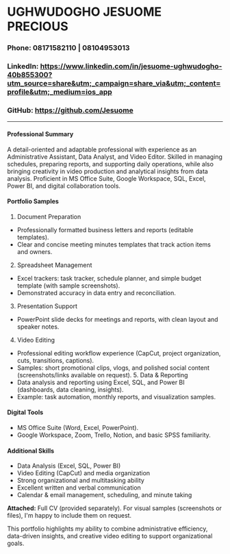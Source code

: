 # **UGHWUDOGHO JESUOME PRECIOUS**

### Phone: 08171582110 | 08104953013

### LinkedIn: https://www.linkedin.com/in/jesuome-ughwudogho-40b855300?utm_source=share&utm;_campaign=share_via&utm;_content=profile&utm;_medium=ios_app

### GitHub: https://github.com/Jesuome
_______________________________________________________________________________________________________________________________________________________

#### **Professional Summary**

A detail-oriented and adaptable professional with experience as an Administrative Assistant, Data Analyst, and Video Editor. Skilled in managing schedules, preparing reports, and supporting daily operations, while also bringing creativity in video production and analytical insights from data analysis. Proficient in MS Office Suite, Google Workspace, SQL, Excel, Power BI, and digital collaboration tools.

#### Portfolio Samples

1. Document Preparation
- Professionally formatted business letters and reports (editable templates).
- Clear and concise meeting minutes templates that track action items and owners.


2. Spreadsheet Management
- Excel trackers: task tracker, schedule planner, and simple budget template (with sample screenshots).
- Demonstrated accuracy in data entry and reconciliation.


3. Presentation Support
- PowerPoint slide decks for meetings and reports, with clean layout and speaker notes.


4. Video Editing
- Professional editing workflow experience (CapCut, project organization, cuts, transitions, captions).
- Samples: short promotional clips, vlogs, and polished social content (screenshots/links available on request). 5. Data & Reporting
- Data analysis and reporting using Excel, SQL, and Power BI (dashboards, data cleaning, insights).
- Example: task automation, monthly reports, and visualization samples.


#### Digital Tools
- MS Office Suite (Word, Excel, PowerPoint).
- Google Workspace, Zoom, Trello, Notion, and basic SPSS familiarity.


#### Additional Skills
- Data Analysis (Excel, SQL, Power BI)
- Video Editing (CapCut) and media organization
- Strong organizational and multitasking ability
- Excellent written and verbal communication
- Calendar & email management, scheduling, and minute taking

**Attached:** Full CV (provided separately). For visual samples (screenshots or files), I'm happy to include them on request.

This portfolio highlights my ability to combine administrative efficiency, data-driven insights, and creative video
editing to support organizational goals.
